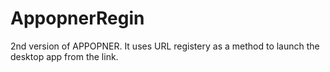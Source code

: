 # AppopnerRegin
2nd version of APPOPNER. It uses URL registery as a method to launch the desktop app from the link.

